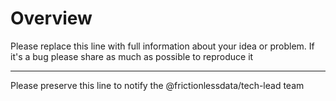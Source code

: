 # Overview

Please replace this line with full information about your idea or problem. If it's a bug please share as much as possible to reproduce it

---

Please preserve this line to notify the @frictionlessdata/tech-lead team

